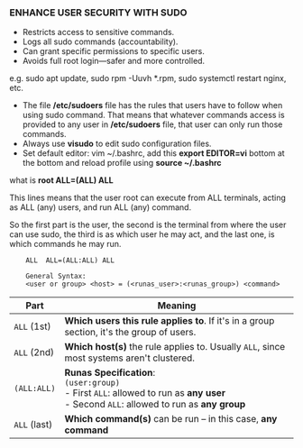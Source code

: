 ### ENHANCE USER SECURITY WITH SUDO

- Restricts access to sensitive commands.
- Logs all sudo commands (accountability).
- Can grant specific permissions to specific users.
- Avoids full root login—safer and more controlled.

e.g. sudo apt update, sudo rpm -Uuvh *.rpm, sudo systemctl restart nginx, etc.

- The file **/etc/sudoers** file has the rules that users have to follow when using sudo command. That means that whatever commands access is provided to any user in
**/etc/sudoers** file, that user can only run those commands.
- Always use **visudo** to edit sudo configuration files.
- Set default editor: vim ~/.bashrc, add this **export EDITOR=vi** bottom at the bottom and reload profile using **source ~/.bashrc**

what is **root ALL=(ALL) ALL**

This lines means that the user root can execute from ALL terminals, acting as ALL (any) users, and run ALL (any) command.

So the first part is the user, the second is the terminal from where the user can use
sudo, the third is as which user he may act, and the last one, is which commands he
may run.

        ALL  ALL=(ALL:ALL) ALL 

        General Syntax:
        <user or group> <host> = (<runas_user>:<runas_group>) <command>


| Part         | Meaning                                                                                                                                          |
| ------------ | ------------------------------------------------------------------------------------------------------------------------------------------------ |
| `ALL` (1st)  | **Which users this rule applies to**. If it's in a group section, it's the group of users.                                                       |
| `ALL` (2nd)  | **Which host(s)** the rule applies to. Usually `ALL`, since most systems aren't clustered.                                                       |
| `(ALL:ALL)`  | **Runas Specification**:<br>`(user:group)`<br> - First `ALL`: allowed to run as **any user**<br> - Second `ALL`: allowed to run as **any group** |
| `ALL` (last) | **Which command(s)** can be run – in this case, **any command**                                                                                  |
